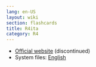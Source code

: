 ```yaml
---
lang: en-US
layout: wiki
section: flashcards
title: R4ita
category: R4
---
```


- [Official website](http://www.r4ita.com/) (discontinued)
- System files: [English](https://github.com/DS-Homebrew/Flashcard-Firmware-Archive/blob/master/21703-r4ita_v2.05_English.rar?raw=true)
